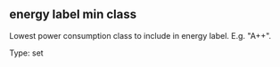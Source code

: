 ## energy label min class

Lowest power consumption class to include in energy label. E.g. "A++".

Type: set